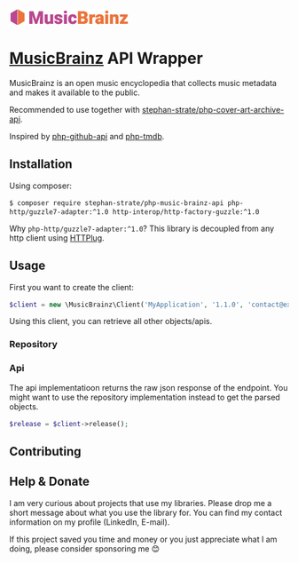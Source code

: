 ![MusicBrainz](https://raw.githubusercontent.com/metabrainz/metabrainz-logos/master/logos/MusicBrainz/PNG/MusicBrainz_logo_mini.png)

# [MusicBrainz](https://musicbrainz.org/) API Wrapper

MusicBrainz is an open music encyclopedia that collects music metadata and makes it available to the public.

Recommended to use together with [stephan-strate/php-cover-art-archive-api](https://github.com/stephan-strate/php-cover-art-archive-api).

Inspired by [php-github-api](https://github.com/KnpLabs/php-github-api) and [php-tmdb](https://github.com/php-tmdb/api).

## Installation

Using composer:
```
$ composer require stephan-strate/php-music-brainz-api php-http/guzzle7-adapter:^1.0 http-interop/http-factory-guzzle:^1.0
```

Why `php-http/guzzle7-adapter:^1.0`? This library is decoupled from any http client using [HTTPlug](http://httplug.io/).

## Usage

First you want to create the client:
```php
$client = new \MusicBrainz\Client('MyApplication', '1.1.0', 'contact@example.com');
```

Using this client, you can retrieve all other objects/apis.

### Repository

### Api

The api implementatioon returns the raw json response of the endpoint. You might want to use the repository implementation instead to get the parsed objects.

```php
$release = $client->release();
```

## Contributing

## Help & Donate

I am very curious about projects that use my libraries. Please drop me a short message about what you use the library for. You can find my contact information on my profile (LinkedIn, E-mail).

If this project saved you time and money or you just appreciate what I am doing, please consider sponsoring me 😊
